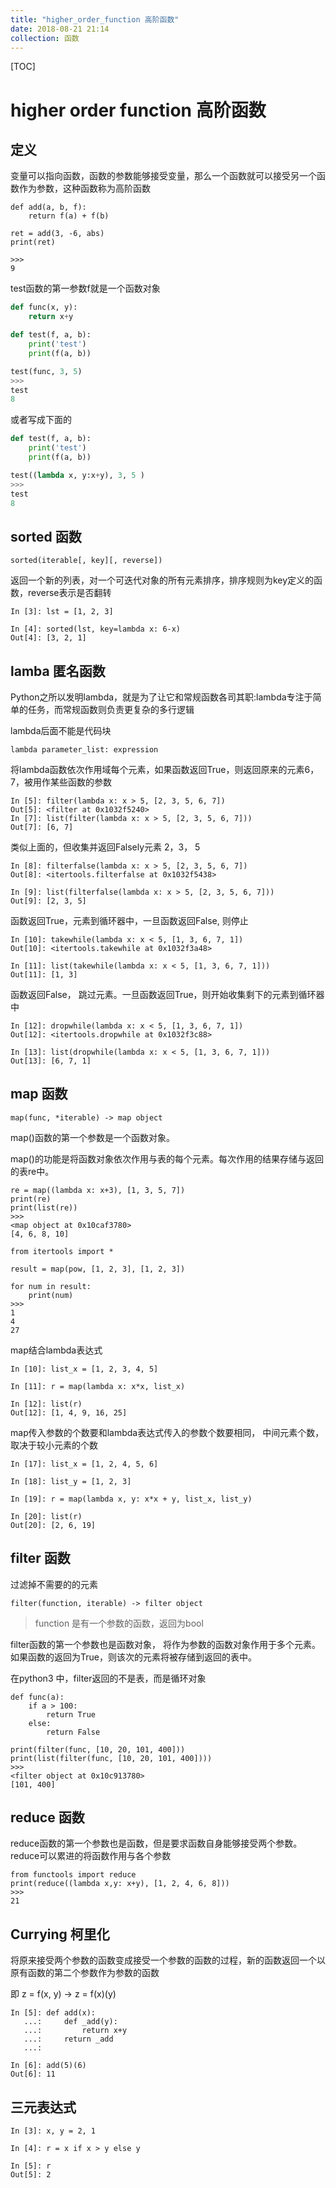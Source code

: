 ```yaml
---
title: "higher_order_function 高阶函数"
date: 2018-08-21 21:14
collection: 函数
---
```


[TOC]



# higher order function 高阶函数



## 定义

变量可以指向函数，函数的参数能够接受变量，那么一个函数就可以接受另一个函数作为参数，这种函数称为高阶函数

```
def add(a, b, f):
    return f(a) + f(b)

ret = add(3, -6, abs)
print(ret)

>>>
9
```



test函数的第一参数f就是一个函数对象

```python
def func(x, y):
    return x+y

def test(f, a, b):
    print('test')
    print(f(a, b))

test(func, 3, 5)
>>>
test
8
```

或者写成下面的

```python
def test(f, a, b):
    print('test')
    print(f(a, b))

test((lambda x, y:x+y), 3, 5 )
>>>
test
8
```



## sorted 函数

```
sorted(iterable[, key][, reverse])
```

返回一个新的列表，对一个可迭代对象的所有元素排序，排序规则为key定义的函数，reverse表示是否翻转



```
In [3]: lst = [1, 2, 3]

In [4]: sorted(lst, key=lambda x: 6-x)
Out[4]: [3, 2, 1]
```





## lamba 匿名函数

Python之所以发明lambda，就是为了让它和常规函数各司其职:lambda专注于简单的任务，而常规函数则负责更复杂的多行逻辑



lambda后面不能是代码块

```
lambda parameter_list: expression
```



将lambda函数依次作用域每个元素，如果函数返回True，则返回原来的元素6，7，被用作某些函数的参数

```
In [5]: filter(lambda x: x > 5, [2, 3, 5, 6, 7])
Out[5]: <filter at 0x1032f5240>
In [7]: list(filter(lambda x: x > 5, [2, 3, 5, 6, 7]))
Out[7]: [6, 7]
```



类似上面的，但收集并返回Falsely元素 2，3， 5

```
In [8]: filterfalse(lambda x: x > 5, [2, 3, 5, 6, 7])
Out[8]: <itertools.filterfalse at 0x1032f5438>

In [9]: list(filterfalse(lambda x: x > 5, [2, 3, 5, 6, 7]))
Out[9]: [2, 3, 5]
```



函数返回True，元素到循环器中，一旦函数返回False, 则停止

```
In [10]: takewhile(lambda x: x < 5, [1, 3, 6, 7, 1])
Out[10]: <itertools.takewhile at 0x1032f3a48>

In [11]: list(takewhile(lambda x: x < 5, [1, 3, 6, 7, 1]))
Out[11]: [1, 3]
```



函数返回False， 跳过元素。一旦函数返回True，则开始收集剩下的元素到循环器中

```
In [12]: dropwhile(lambda x: x < 5, [1, 3, 6, 7, 1])
Out[12]: <itertools.dropwhile at 0x1032f3c88>

In [13]: list(dropwhile(lambda x: x < 5, [1, 3, 6, 7, 1]))
Out[13]: [6, 7, 1]
```





## map 函数

```
map(func, *iterable) -> map object
```

map()函数的第一个参数是一个函数对象。

map()的功能是将函数对象依次作用与表的每个元素。每次作用的结果存储与返回的表re中。



```
re = map((lambda x: x+3), [1, 3, 5, 7])
print(re)
print(list(re))
>>>
<map object at 0x10caf3780>
[4, 6, 8, 10]
```

```
from itertools import *

result = map(pow, [1, 2, 3], [1, 2, 3])

for num in result:
    print(num)
>>>
1
4
27
```



map结合lambda表达式

```
In [10]: list_x = [1, 2, 3, 4, 5]

In [11]: r = map(lambda x: x*x, list_x)

In [12]: list(r)
Out[12]: [1, 4, 9, 16, 25]
```



map传入参数的个数要和lambda表达式传入的参数个数要相同， 中间元素个数，取决于较小元素的个数

```
In [17]: list_x = [1, 2, 4, 5, 6]

In [18]: list_y = [1, 2, 3]

In [19]: r = map(lambda x, y: x*x + y, list_x, list_y)

In [20]: list(r)
Out[20]: [2, 6, 19]
```









## filter 函数

过滤掉不需要的的元素

```
filter(function, iterable) -> filter object
```

> function 是有一个参数的函数，返回为bool

filter函数的第一个参数也是函数对象， 将作为参数的函数对象作用于多个元素。
如果函数的返回为True，则该次的元素将被存储到返回的表中。

在python3 中，filter返回的不是表，而是循环对象



```
def func(a):
    if a > 100:
        return True
    else:
        return False

print(filter(func, [10, 20, 101, 400]))
print(list(filter(func, [10, 20, 101, 400])))
>>>
<filter object at 0x10c913780>
[101, 400]
```









## reduce 函数

reduce函数的第一个参数也是函数，但是要求函数自身能够接受两个参数。 reduce可以累进的将函数作用与各个参数

```
from functools import reduce
print(reduce((lambda x,y: x+y), [1, 2, 4, 6, 8]))
>>>
21
```





## Currying 柯里化

将原来接受两个参数的函数变成接受一个参数的函数的过程，新的函数返回一个以原有函数的第二个参数作为参数的函数

即 z = f(x, y)  ->  z = f(x)(y)

```
In [5]: def add(x):
   ...:     def _add(y):
   ...:         return x+y
   ...:     return _add
   ...:

In [6]: add(5)(6)
Out[6]: 11
```





## 三元表达式

```
In [3]: x, y = 2, 1

In [4]: r = x if x > y else y

In [5]: r
Out[5]: 2
```





